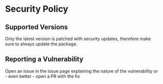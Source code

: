# Security Policy

## Supported Versions

Only the latest version is patched with security updates, therefore make sure to always update the package.

## Reporting a Vulnerability

Open an issue in the issue page explaining the nature of the vulnerability or - even better - open a PR with the fix
